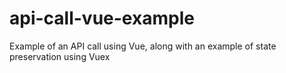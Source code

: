# api-call-vue-example
Example of an API call using Vue, along with an example of state preservation using Vuex

